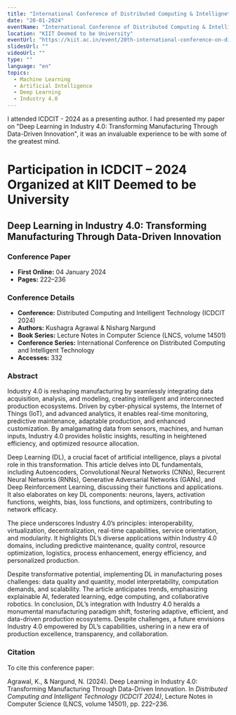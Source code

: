 ```yaml
---
title: "International Conference of Distributed Computing & Intellignet Technologies"
date: "20-01-2024"
eventName: "International Conference of Distributed Computing & Intellignet Technologies"
location: "KIIT Deemed to be University"
eventUrl: "https://kiit.ac.in/event/20th-international-conference-on-distributed-computing-and-intelligent-technology/"
slidesUrl: ""
videoUrl: ""
type: ""
language: "en"
topics:
  - Machine Learning
  - Artificial Intelligence
  - Deep Learning
  - Industry 4.0
---
```


I attended ICDCIT - 2024 as a presenting author. I had presented my paper on "Deep Learning in Industry 4.0: Transforming Manufacturing Through Data-Driven Innovation", it was an invaluable experience to be with some of the greatest mind.

# Participation in ICDCIT – 2024 Organized at KIIT Deemed to be University

## Deep Learning in Industry 4.0: Transforming Manufacturing Through Data-Driven Innovation

### Conference Paper
- **First Online:** 04 January 2024
- **Pages:** 222–236

### Conference Details
- **Conference:** Distributed Computing and Intelligent Technology (ICDCIT 2024)
- **Authors:** Kushagra Agrawal & Nisharg Nargund
- **Book Series:** Lecture Notes in Computer Science (LNCS, volume 14501)
- **Conference Series:** International Conference on Distributed Computing and Intelligent Technology
- **Accesses:** 332

### Abstract
Industry 4.0 is reshaping manufacturing by seamlessly integrating data acquisition, analysis, and modeling, creating intelligent and interconnected production ecosystems. Driven by cyber-physical systems, the Internet of Things (IoT), and advanced analytics, it enables real-time monitoring, predictive maintenance, adaptable production, and enhanced customization. By amalgamating data from sensors, machines, and human inputs, Industry 4.0 provides holistic insights, resulting in heightened efficiency, and optimized resource allocation.

Deep Learning (DL), a crucial facet of artificial intelligence, plays a pivotal role in this transformation. This article delves into DL fundamentals, including Autoencoders, Convolutional Neural Networks (CNNs), Recurrent Neural Networks (RNNs), Generative Adversarial Networks (GANs), and Deep Reinforcement Learning, discussing their functions and applications. It also elaborates on key DL components: neurons, layers, activation functions, weights, bias, loss functions, and optimizers, contributing to network efficacy.

The piece underscores Industry 4.0’s principles: interoperability, virtualization, decentralization, real-time capabilities, service orientation, and modularity. It highlights DL’s diverse applications within Industry 4.0 domains, including predictive maintenance, quality control, resource optimization, logistics, process enhancement, energy efficiency, and personalized production.

Despite transformative potential, implementing DL in manufacturing poses challenges: data quality and quantity, model interpretability, computation demands, and scalability. The article anticipates trends, emphasizing explainable AI, federated learning, edge computing, and collaborative robotics. In conclusion, DL’s integration with Industry 4.0 heralds a monumental manufacturing paradigm shift, fostering adaptive, efficient, and data-driven production ecosystems. Despite challenges, a future envisions Industry 4.0 empowered by DL’s capabilities, ushering in a new era of production excellence, transparency, and collaboration.

### Citation
To cite this conference paper:

Agrawal, K., & Nargund, N. (2024). Deep Learning in Industry 4.0: Transforming Manufacturing Through Data-Driven Innovation. In *Distributed Computing and Intelligent Technology (ICDCIT 2024)*, Lecture Notes in Computer Science (LNCS, volume 14501), pp. 222–236.
